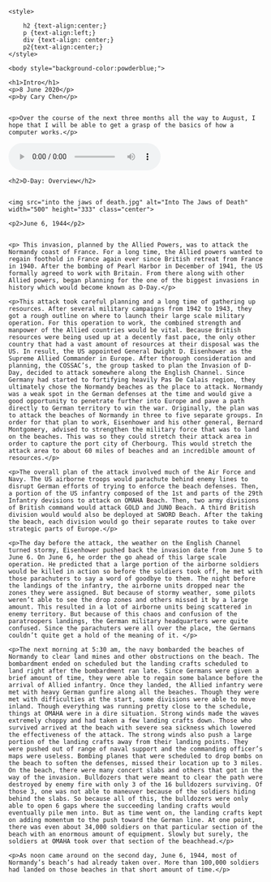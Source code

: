 


<html lang="en">
<head>
  <meta charset="utf-8">

  <title>Cary Chen HTML Website</title>
  <meta name="description" content="The HTML5 Herald">
  <meta name="author" content="SitePoint">

	<style>

		h2 {text-align:center;}
		p {text-align:left;}
		div {text-align: center;}
		p2{text-align:center;}
	</style>

</head>

<body>

	<body style="background-color:powderblue;">

  	<h1>Intro</h1>
	<p>8 June 2020</p>
	<p>by Cary Chen</p>


	<p>Over the course of the next three months all the way to August, I hope that I will be able to get a grasp of the basics of how a computer works.</p>

<audio controls autoplay>
  <source src="01-CarryOnWaywardSon.mp3" type="audio/ogg">
  Your browser does not support the audio element.
</audio>


	<h2>D-Day: Overview</h2>
	

	<img src="into the jaws of death.jpg" alt="Into The Jaws of Death" width="500" height="333" class="center">
	
	<p2>June 6, 1944</p2>


	<p> This invasion, planned by the Allied Powers, was to attack the Normandy coast of France. For a long time, the Allied powers wanted to regain foothold in France again ever since British retreat from France in 1940. After the bombing of Pearl Harbor in December of 1941, the US formally agreed to work with Britain. From there along with other Allied powers, began planning for the one of the biggest invasions in history which would become known as D-Day.</p>

	<p>This attack took careful planning and a long time of gathering up resources. After several military campaigns from 1942 to 1943, they got a rough outline on where to launch their large scale military operation. For this operation to work, the combined strength and manpower of the Allied countries would be vital. Because British resources were being used up at a decently fast pace, the only other country that had a vast amount of resources at their disposal was the US. In result, the US appointed General Dwight D. Eisenhower as the Supreme Allied Commander in Europe. After thorough consideration and planning, the COSSAC’s, the group tasked to plan the Invasion of D-Day, decided to attack somewhere along the English Channel. Since Germany had started to fortifying heavily Pas De Calais region, they ultimately chose the Normandy beaches as the place to attack. Normandy was a weak spot in the German defenses at the time and would give a good opportunity to penetrate further into Europe and pave a path directly to German territory to win the war. Originally, the plan was to attack the beaches of Normandy in three to five separate groups. In order for that plan to work, Eisenhower and his other general, Bernard Montgomery, advised to strengthen the military force that was to land on the beaches. This was so they could stretch their attack area in order to capture the port city of Cherbourg. This would stretch the attack area to about 60 miles of beaches and an incredible amount of resources.</p>

	<p>The overall plan of the attack involved much of the Air Force and Navy. The US airborne troops would parachute behind enemy lines to disrupt German efforts of trying to enforce the beach defenses. Then, a portion of the US infantry composed of the 1st and parts of the 29th Infantry devisions to attack on OMAHA Beach. Then, two army divisions of British command would attack GOLD and JUNO Beach. A third British division would would also be deployed at SWORD Beach. After the taking the beach, each division would go their separate routes to take over strategic parts of Europe.</p>

	<p>The day before the attack, the weather on the English Channel turned stormy, Eisenhower pushed back the invasion date from June 5 to June 6. On June 6, he order the go ahead of this large scale operation. He predicted that a large portion of the airborne soldiers would be killed in action so before the soldiers took off, he met with those parachuters to say a word of goodbye to them. The night before the landings of the infantry, the airborne units dropped near the zones they were assigned. But because of stormy weather, some pilots weren’t able to see the drop zones and others missed it by a large amount. This resulted in a lot of airborne units being scattered in enemy territory. But because of this chaos and confusion of the paratroopers landings, the German military headquarters were quite confused. Since the parachuters were all over the place, the Germans couldn’t quite get a hold of the meaning of it. </p>

	<p>The next morning at 5:30 am, the navy bombarded the beaches of Normandy to clear land mines and other obstructions on the beach. The bombardment ended on scheduled but the landing crafts scheduled to land right after the bombardment ran late. Since Germans were given a brief amount of time, they were able to regain some balance before the arrival of Allied infantry. Once they landed, the Allied infantry were met with heavy German gunfire along all the beaches. Though they were met with difficulties at the start, some divisions were able to move inland. Though everything was running pretty close to the schedule, things at OMAHA were in a dire situation. Strong winds made the waves extremely choppy and had taken a few landing crafts down. Those who survived arrived at the beach with severe sea sickness which lowered the effectiveness of the attack. The strong winds also push a large portion of the landing crafts away from their landing points. They were pushed out of range of naval support and the commanding officer’s maps were useless. Bombing planes that were scheduled to drop bombs on the beach to soften the defenses, missed their location up to 3 miles. On the beach, there were many concert slabs and others that got in the way of the invasion. Bulldozers that were meant to clear the path were destroyed by enemy fire with only 3 of the 16 bulldozers surviving. Of those 3, one was not able to maneuver because of the soldiers hiding behind the slabs. So because all of this, the bulldozers were only able to open 6 gaps where the succeeding landing crafts would eventually pile men into. But as time went on, the landing crafts kept on adding momentum to the push toward the German line. At one point, there was even about 34,000 soldiers on that particular section of the beach with an enormous amount of equipment. Slowly but surely, the soldiers at OMAHA took over that section of the beachhead.</p>

	<p>As noon came around on the second day, June 6, 1944, most of Normandy’s beach’s had already taken over. More than 100,000 soldiers had landed on those beaches in that short amount of time.</p>



</body>
</html>

